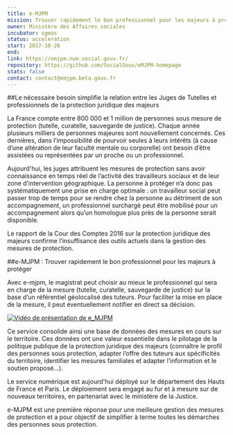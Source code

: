 ```yaml
---
title: e-MJPM
mission: Trouver rapidement le bon professionnel pour les majeurs à protéger
owner: Ministère des Affaires sociales
incubator: sgmas
status: acceleration
start: 2017-10-26
end:
link: https://emjpm.num.social.gouv.fr/
repository: https://github.com/SocialGouv/eMJPM-homepage
stats: false
contact: contact@emjpm.beta.gouv.fr
---
```

##Le nécessaire besoin simplifie la relation entre les Juges de Tutelles et professionnels de la protection juridique des majeurs

La France compte entre 800 000 et 1 million de personnes sous mesure de protection (tutelle, curatelle, sauvegarde de justice). Chaque année plusieurs milliers de personnes majeures sont nouvellement concernés. Ces dernières, dans l’impossibilité de pourvoir seules à leurs intérêts (à cause d’une altération de leur faculté mentale ou corporelle) ont besoin d’être assistées ou représentées par un proche ou un professionnel.

Aujourd'hui, les juges attribuent les mesures de protection sans avoir connaissance en temps réel de l’activité des travailleurs sociaux et de leur zone d’intervention géographique. La personne à protéger n’a donc pas systématiquement une prise en charge optimale : un travailleur social peut passer trop de temps pour se rendre chez la personne au détriment de son accompagnement, un professionnel surchargé peut être mobilisé pour un accompagnement alors qu’un homologue plus près de la personne serait disponible.

Le rapport de la Cour des Comptes 2016 sur la protection juridique des majeurs confirme l’insuffisance des outils actuels dans la gestion des mesures de protection.

##e-MJPM : Trouver rapidement le bon professionnel pour les majeurs à protéger

Avec e-mjpm, le magistrat peut choisir au mieux le professionnel qui sera en charge de la mesure (tutelle, curatelle, sauvegarde de justice) sur la base d’un référentiel géolocalisé des tuteurs. Pour faciliter la mise en place de la mesure, il peut éventuellement notifier en direct sa décision.

[![Vidéo de présentation de e_MJPM](https://i.goopics.net/wbGKY.png)](https://www.dailymotion.com/embed/video/x6z9qkc "Vidéo de présentation de e_MJPM")

Ce service consolide ainsi une base de données des mesures en cours sur le territoire. Ces données ont une valeur essentielle dans le pilotage de la politique publique de la protection juridique des majeurs (connaître le profil des personnes sous protection, adapter l’offre des tuteurs aux spécificités du territoire, identifier les mesures familiales et adapter l’information et le soutien proposé…).

Le service numérique est aujourd'hui déployé sur le département des Hauts de France et Paris. Le déploiement sera engagé au fur et à mesure sur de nouveaux territoires, en partenariat avec le ministère de la Justice.

e-MJPM est une première réponse pour une meilleure gestion des mesures de protection et a pour objectif de simplifier à terme toutes les démarches des personnes sous protection.
